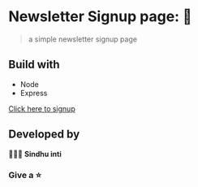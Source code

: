 # Newsletter Signup page: 💌

> a simple newsletter signup page 

## Build with
- Node
- Express

[Click here to signup]()


## Developed by 

👩🏻‍💻 **Sindhu inti**


### Give a ⭐